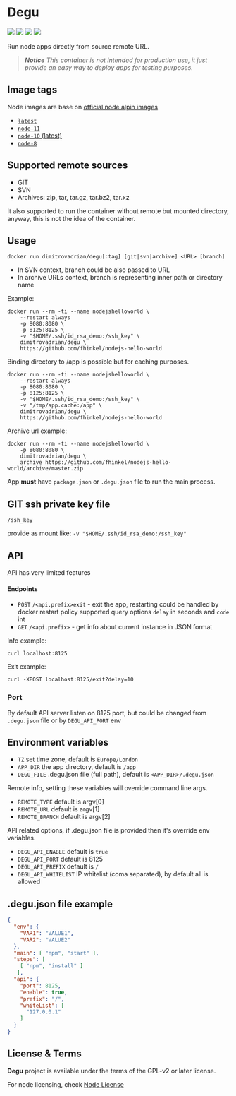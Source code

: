 # Degu

![](https://img.shields.io/microbadger/layers/dimitrovadrian/degu/latest.svg)
![](https://img.shields.io/microbadger/image-size/dimitrovadrian/degu/latest.svg)
![](https://img.shields.io/docker/pulls/dimitrovadrian/degu.svg)
![](https://img.shields.io/docker/stars/dimitrovadrian/degu.svg)

Run node apps directly from source remote URL.


> ***Notice*** *This container is not intended for production use, it just provide an easy way to deploy apps for testing purposes.*


## Image tags

Node images are base on [official node alpin images](https://hub.docker.com/_/node/)

* [`latest`](https://github.com/dimitrov-adrian/degu/blob/master/node/10-alpine/Dockerfile)
* [`node-11`](https://github.com/dimitrov-adrian/degu/blob/master/node/11-alpine/Dockerfile)
* [`node-10` (latest)](https://github.com/dimitrov-adrian/degu/blob/master/node/10-alpine/Dockerfile)
* [`node-8`](https://github.com/dimitrov-adrian/degu/blob/master/node/8-alpine/Dockerfile)


## Supported remote sources
* GIT
* SVN
* Archives: zip, tar, tar.gz, tar.bz2, tar.xz

It also supported to run the container without remote but mounted directory, anyway,
this is not the idea of the container.


## Usage

```
docker run dimitrovadrian/degu[:tag] [git|svn|archive] <URL> [branch]
```

* In SVN context, branch could be also passed to URL
* In archive URLs context, branch is representing inner path or directory name

Example:

```
docker run --rm -ti --name nodejshelloworld \
    --restart always
    -p 8080:8080 \
    -p 8125:8125 \
    -v "$HOME/.ssh/id_rsa_demo:/ssh_key" \
    dimitrovadrian/degu \
    https://github.com/fhinkel/nodejs-hello-world
```

Binding directory to /app is possible but for caching purposes.

```
docker run --rm -ti --name nodejshelloworld \
    --restart always
    -p 8080:8080 \
    -p 8125:8125 \
    -v "$HOME/.ssh/id_rsa_demo:/ssh_key" \
    -v "/tmp/app.cache:/app" \
    dimitrovadrian/degu \
    https://github.com/fhinkel/nodejs-hello-world
```

Archive url example:

```
docker run --rm -ti --name nodejshelloworld \
    -p 8080:8080 \
    dimitrovadrian/degu \
    archive https://github.com/fhinkel/nodejs-hello-world/archive/master.zip
```

App **must** have `package.json` or `.degu.json` file to run the main process.


## GIT ssh private key file
`/ssh_key`

provide as mount like: `-v "$HOME/.ssh/id_rsa_demo:/ssh_key"`


## API

API has very limited features

#### Endpoints
* `POST` `/<api.prefix>exit` - exit the app, restarting could be handled by docker restart policy supported query options `delay` in seconds and `code` int
* `GET` `/<api.prefix>` - get info about current instance in JSON format

Info example:

```
curl localhost:8125
```

Exit example:
```
curl -XPOST localhost:8125/exit?delay=10
```

### Port

By default API server listen on 8125 port, but could be changed from `.degu.json` file
or by `DEGU_API_PORT` env


## Environment variables

* `TZ` set time zone, default is `Europe/London`
* `APP_DIR` the app directory, default is `/app`
* `DEGU_FILE` .degu.json file (full path), default is `<APP_DIR>/.degu.json`

Remote info, setting these variables will override command line args.
* `REMOTE_TYPE` default is argv[0]
* `REMOTE_URL` default is argv[1]
* `REMOTE_BRANCH` default is argv[2]

API related options, if .degu.json file is provided then it's override env variables.
* `DEGU_API_ENABLE` default is `true`
* `DEGU_API_PORT` default is 8125
* `DEGU_API_PREFIX` default is `/`
* `DEGU_API_WHITELIST` IP whitelist (coma separated), by default all is allowed


## .degu.json file example

```json
{
  "env": {
    "VAR1": "VALUE1",
    "VAR2": "VALUE2"
  },
  "main": [ "npm", "start" ],
  "steps": [
    [ "npm", "install" ]
   ],
  "api": {
    "port": 8125,
    "enable": true,
    "prefix": "/",
    "whiteList": [
      "127.0.0.1"
    ]
  }
}

```


## License & Terms
**Degu** project is available under the terms of the GPL-v2 or later license.

For node licensing, check [Node License](https://hub.docker.com/_/node/#license)

